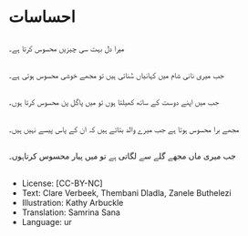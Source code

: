 # احساسات

##
میرا دل بہت سی چیزیں محسوس کرتا ہے۔

##
جب میری نانی شام میں کہانیاں سُناتی ہیں تو مجھے خوشی محسوس ہوتی ہے۔

##
جب میں اپنے دوست کے ساتھ کھیلتا ہوں تو میں پاگل پن محسوس کرتا ہوں۔

##
مجھے برا محسوس ہوتا ہے جب میرے والد بتاتے ہیں کہ ان کے پاس پیسے نہیں ہیں۔

##
جب میری ماں مجھے گلے سے لگاتی ہے تو میں پیار محسوس کرتاہوں۔

##
* License: [CC-BY-NC]
* Text: Clare Verbeek, Thembani Dladla, Zanele Buthelezi
* Illustration: Kathy Arbuckle
* Translation: Samrina Sana
* Language: ur
